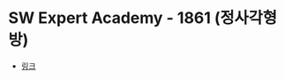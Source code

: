 # SW Expert Academy - 1861 (정사각형 방)
- [링크](https://www.swexpertacademy.com/main/code/problem/problemDetail.do?contestProbId=AV5LtJYKDzsDFAXc)
